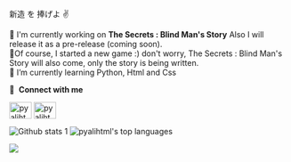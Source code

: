    新造 を 捧げよ ✌️
   
🔭 I'm currently working on **The Secrets : Blind Man's Story**
Also I will release it as a pre-release (coming soon).<br>
🔭Of course, I started a new game :) don't worry, The Secrets : Blind Man's Story will also come, only the story is being written.<br>
🌱 I’m currently learning Python, Html and Css <br>

🔗 &nbsp;**Connect with me**
<p align="left">
<a href="https://instagram.com/1kpopsever" target="blank"><img align="center" src="https://raw.githubusercontent.com/rahuldkjain/github-profile-readme-generator/master/src/images/icons/Social/instagram.svg" alt="pyalihtml" height="30" width="40" /></a>
<a href="https://discord.gg/Ereh Yeager" target="blank"><img align="center" src="https://raw.githubusercontent.com/rahuldkjain/github-profile-readme-generator/master/src/images/icons/Social/discord.svg" alt="pyalihtml" height="30" width="40" /></a>

![Github stats 1](https://github-readme-stats.vercel.app/api?username=pyalihtml&show_icons=true&theme=gradient)  ![pyalihtml's top languages](https://github-readme-stats.vercel.app/api/top-langs/?username=pyalihtml&theme=white-green)

<p><img src="https://activity-graph.herokuapp.com/graph?username=pyalihtml"><p>

   
